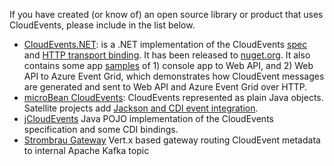 If you have created (or know of) an open source library or product that
uses CloudEvents, please include in the list below.

* [CloudEvents.NET](https://github.com/aliencube/CloudEvents.NET): is a .NET
  implementation of the CloudEvents [spec](../spec.md) and
  [HTTP transport binding](../http-transport-binding.md). It has been released to
  [nuget.org](https://www.nuget.org/packages?q=Aliencube.CloudEventsNet).
  It also contains some app
  [samples](https://github.com/aliencube/CloudEvents.NET/tree/master/sample)
  of 1) console app to Web API, and 2) Web API to Azure Event Grid, which
  demonstrates how CloudEvent messages are generated and sent to Web API and
  Azure Event Grid over HTTP.
* [microBean CloudEvents](https://microbean.github.io/microbean-cloudevents/):
  CloudEvents represented as plain Java objects. Satellite projects add
  [Jackson and CDI event integration](https://microbean.github.io/microbean-cloudevents-jackson-cdi).
* [jCloudEvents](https://github.com/project-streamzi/jcloudevents)
  Java POJO implementation of the CloudEvents specification and some CDI bindings.
* [Strombrau Gateway](https://github.com/project-streamzi/event-gateway)
  Vert.x based gateway routing CloudEvent metadata to internal Apache Kafka topic
